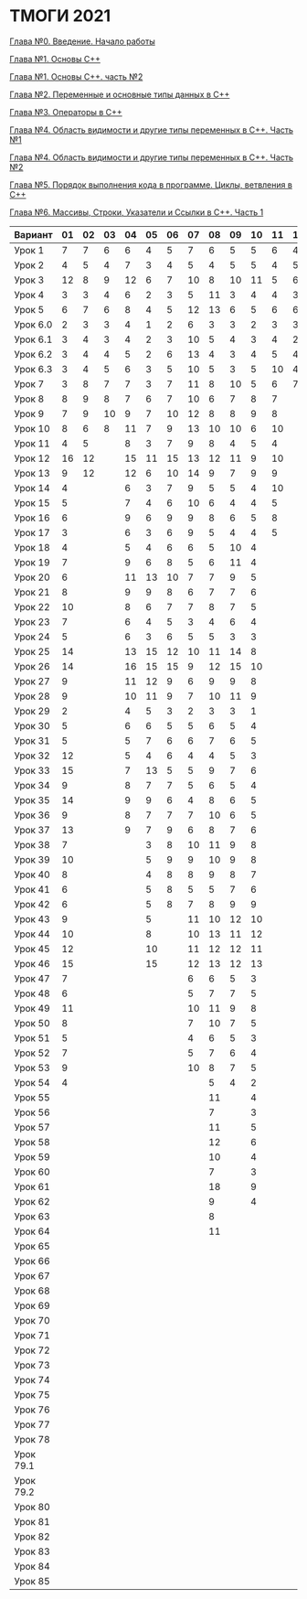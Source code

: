 # ТМОГИ 2021

[Глава №0. Введение. Начало работы](https://drive.google.com/drive/folders/1q9ILkl6kPBrzqY5IDAdt2iB8K4RCu3_s)

[Глава №1. Основы C++](https://drive.google.com/drive/folders/1dMwYSpwDyVjM3WYAmFnPbQyAa7Ku27ae?usp=sharing)

[Глава №1. Основы C++. часть №2](https://drive.google.com/drive/folders/1fXnj1Y5SFlGWLntIE1J1n9CxaEfAoDRt?usp=sharing)

[Глава №2. Переменные и основные типы данных в C++](https://drive.google.com/drive/folders/1H2bi6jBYB0l9SboeHFAvLMLuulBqJsar?usp=sharing)

[Глава №3. Операторы в C++](https://drive.google.com/drive/folders/16XzNa9f414aQFBlKuvIkwz7AKf2PCaL8?usp=sharing)

[Глава №4. Область видимости и другие типы переменных в C++. Часть №1](https://drive.google.com/drive/folders/18j9-sDrLqS7UFw7azZ-Sh42akJAXK9d5?usp=sharing)

[Глава №4. Область видимости и другие типы переменных в C++. Часть №2](https://drive.google.com/drive/folders/1IMZf9ja42b_KkapW57ksI2JSQn3f5nlN?usp=sharing)

[Глава №5. Порядок выполнения кода в программе. Циклы, ветвления в C++](https://drive.google.com/drive/folders/1SbvmBR0XuBYwH-gmKq9ZH353-UzmHxMS?usp=sharing)

[Глава №6. Массивы, Строки, Указатели и Ссылки в C++. Часть 1](https://drive.google.com/drive/folders/1ThTuEZA4AjxmEk4DH0SCpoGMiXGA63cQ?usp=sharing)

| Вариант  | 01 | 02 | 03 | 04 | 05 | 06 | 07 | 08 | 09 | 10 | 11 | 12 | 13 | 14 | 15 | 16 | 17 | 18 | 19 | 20 |
| -------  | -- | -- | -- | -- | -- | -- | -- | -- | -- | -- | -- | -- | -- | -- | -- | -- | -- | -- | -- | -- |
| Урок 1   |  7 |  7 |  6 |  6 |  4 |  5 |  7 |  6 |  5 |  5 | 6  |  4 |    |  4 |  5 |  4 |  6 |  5 |  4 |  6 |
| Урок 2   |  4 |  5 |  4 |  7 |  3 |  4 |  5 |  4 |  5 |  5 | 4  |  5 |    |  2 |  4 |  2 |  4 |  3 |  5 |  5 |
| Урок 3   | 12 |  8 |  9 | 12 |  6 |  7 | 10 |  8 | 10 | 11 | 5  |  6 |    |  6 | 11 |  6 |  8 | 10 |  9 |  11|
| Урок 4   |  3 |  3 |  4 |  6 |  2 |  3 |  5 | 11 |  3 |  4 | 4  |  3 |    |  2 |  2 |  2 |  4 |  8 |  5 |  6 |
| Урок 5   |  6 |  7 |  6 |  8 |  4 |  5 | 12 | 13 |  6 |  5 | 6  |  6 |    |  5 |  6 |  5 |  8 | 14 |  6 |  9 |
| Урок 6.0 |  2 |  3 |  3 |  4 |  1 |  2 |  6 |  3 |  3 |  2 | 3  |  3 |    |  1 |  2 |  1 |  2 |  2 |  2 |  3 |
| Урок 6.1 |  3 |  4 |  3 |  4 |  2 |  3 | 10 |  5 |  4 |  3 | 4  |  2 |    |  1 |  3 |  2 |  4 |  5 |  3 |  6 |
| Урок 6.2 |  3 |  4 |  4 |  5 |  2 |  6 | 13 |  4 |  3 |  4 | 5  |  4 |    |  3 |  3 |  3 |  3 |  4 |  4 |  5 |
| Урок 6.3 |  3 |  4 |  5 |  6 |  3 |  5 | 10 |  5 |  3 |  5 | 10 |  4 |    |  2 |  2 |  3 |  4 |  5 |  5 |  7 |
| Урок 7   |  3 |  8 |  7 |  7 |  3 |  7 | 11 |  8 | 10 |  5 | 6  |  7 |    |  3 |  9 |  3 |  4 |  4 |  7 |  5 |
| Урок 8   |  8 | 9  |  8 |  7 |  6 |  7 | 10 |  6 |  7 |  8 | 7  |    |    | 10 |  6 |  9 |  8 | 10 |  9 |  10|
| Урок 9   |  7 | 9  | 10 |  9 |  7 | 10 | 12 |  8 |  8 |  9 | 8  |    |    | 11 |  8 |  9 |  8 |  8 |  9 |  8 |
| Урок 10  |  8 | 6  |  8 | 11 |  7 |  9 | 13 | 10 | 10 |  6 | 10 |    |    | 10 |  6 |  8 |  6 |  6 |  8 |  11|
| Урок 11  |  4 | 5  |    |  8 |  3 |  7 |  9 |  8 |  4 |  5 |  4 |    |    |  7 |  4 |  5 |  5 |  3 |  4 |  7 |
| Урок 12  | 16 | 12 |    | 15 | 11 | 15 | 13 | 12 | 11 |  9 | 10 |    |    | 14 | 10 | 12 | 10 |  8 | 10 |  13|
| Урок 13  |  9 | 12 |    | 12 |  6 | 10 | 14 | 9  |  7 |  9 |  9 |    |    |  9 |  7 |  8 |  8 | 10 |  9 |   8|
| Урок 14  |  4 |    |    |  6 |  3 |  7 |  9 | 5  |  5 |  4 | 10 |    |    |  5 |  3 |  4 |  5 |  3 |  5 |  6 |
| Урок 15  |  5 |    |    |  7 |  4 |  6 | 10 | 6  |  4 |  4 |  5 |    |    |  6 |  4 |  5 |  5 |  4 |  6 |  5 |
| Урок 16  |  6 |    |    |  9 |  6 |  9 |  9 | 8  |  6 |  5 |  8 |    |    |  7 |  5 |  6 |  5 |  5 |  5 |  8 |
| Урок 17  |  3 |    |    |  6 |  3 |  6 |  9 | 5  |  4 |  4 |  5 |    |    |  4 |  3 |  4 |  5 |  5 |  4 |  6 |
| Урок 18  |  4 |    |    |  5 |  4 |  6 |  6 | 5  | 10 |  4 |    |    |    |  5 |  6 |  4 |    |  4 |  5 |  4 |
| Урок 19  |  7 |    |    |  9 |  6 |  8 |  5 | 6  | 11 |  4 |    |    |    |  8 |  7 |  4 |    |  5 |  5 |  9 |
| Урок 20  |  6 |    |    | 11 | 13 | 10 |  7 | 7  |  9 |  5 |    |    |    |  8 |  7 |  5 |    |  5 |  7 |  8 |
| Урок 21  |  8 |    |    |  9 |  9 |   8|  6 | 7  |  7 |  6 |    |    |    |  9 |  9 |  6 |    |  6 |  9 |    |
| Урок 22  | 10 |    |    |  8 |  6 |   7|  7 | 8  |  7 |  5 |    |    |    |  6 |  7 |  7 |    |  6 |  6 |    |
| Урок 23  |  7 |    |    |  6 |  4 |   5|  3 | 4  |  6 |  4 |    |    |    |  5 |  6 |  5 |    |  5 |  6 |    |
| Урок 24  |  5 |    |    |  6 |  3 |   6|  5 | 5  |  3 |  3 |    |    |    |  4 |  3 |  3 |    |  4 |  3 |    |
| Урок 25  | 14 |    |    | 13 | 15 |  12| 10 | 11 | 14 |  8 |    |    |    | 14 | 12 | 11 |    |  9 | 11 |    |
| Урок 26  | 14 |    |    | 16 | 15 |  15| 9  | 12 | 15 | 10 |    |    |    | 14 | 15 | 12 |    |  9 | 10 |    |
| Урок 27  |  9 |    |    | 11 | 12 |   9|  6 | 9  |  9 |  8 |    |    |    |  9 | 11 | 10 |    |  9 |  9 |    |
| Урок 28  |  9 |    |    | 10 | 11 |   9|  7 | 10 | 11 |  9 |    |    |    | 10 |  9 |  9 |    |    | 12 |    |
| Урок 29  |  2 |    |    |  4 |  5 |   3|  2 | 3  |  3 |  1 |    |    |    | 3  |  2 |  2 |    |    |  3 |    |
| Урок 30  |  5 |    |    |  6 |  6 |   5|  5 | 6  |  5 |  4 |    |    |    | 4  |  4 |  5 |    |    |  5 |    |
| Урок 31  |  5 |    |    |  5 |  7 |   6|  6 | 7  |  6 |  5 |    |    |    | 5  |  4 |  5 |    |    |  5 |    |
| Урок 32  | 12 |    |    |  5 |  4 |   6|  4 | 4  |  5 |  3 |    |    |    | 4  |  3 |  3 |    |    |  5 |    |
| Урок 33  | 15 |    |    |  7 | 13 |   5|  5 | 9  |  7 |  6 |    |    |    | 5  |  4 |  5 |    |    |  4 |    |
| Урок 34  |  9 |    |    |  8 |  7 |   7|  5 | 6  |  5 |  4 |    |    |    | 5  |  4 |  5 |    |    |  5 |    |
| Урок 35  | 14 |    |    |  9 |  9 |   6|  4 | 8  |  6 |  5 |    |    |    | 7  |  5 |  5 |    |    |  8 |    |
| Урок 36  |  9 |    |    |  8 |  7 |   7|  7 | 10 |  6 |  5 |    |    |    | 7  |  5 |  5 |    |    |  8 |    |
| Урок 37  | 13 |    |    |  9 |  7 |   9|  6 | 8  |  7 |  6 |    |    |    | 8  |  7 |  6 |    |    |  9 |    |
| Урок 38  |  7 |    |    |    |  3 |   8| 10 | 11 |  9 |  8 |    |    |    | 9  |  9 |  8 |    |    |  9 |    |
| Урок 39  | 10 |    |    |    |  5 |   9| 9  | 10 |  9 |  8 |    |    |    | 8  |  7 |  8 |    |    |  7 |    |
| Урок 40  |  8 |    |    |    |  4 |   8| 8  | 9  |  8 |  7 |    |    |    | 7  |  5 |  6 |    |    |  6 |    |
| Урок 41  |  6 |    |    |    |  5 |   8| 5  | 5  |  7 |  6 |    |    |    | 7  |  6 |  7 |    |    |  7 |    |
| Урок 42  |  6 |    |    |    |  5 |   8| 7  | 8  |  9 |  9 |    |    |    | 8  |  8 |  7 |    |    |  7 |    |
| Урок 43  |  9 |    |    |    |  5 |    | 11 | 10 | 12 | 10 |    |    |    | 10 | 10 | 10 |    |    | 11 |    |
| Урок 44  | 10 |    |    |    |  8 |    | 10 | 13 | 11 | 12 |    |    |    | 12 | 11 | 10 |    |    | 10 |    |
| Урок 45  | 12 |    |    |    | 10 |    | 11 | 12 | 12 | 11 |    |    |    | 11 | 11 | 10 |    |    | 12 |    |
| Урок 46  | 15 |    |    |    | 15 |    | 12 | 13 | 12 | 13 |    |    |    | 12 | 13 | 12 |    |    | 14 |    |
| Урок 47  |  7 |    |    |    |    |    | 6  | 6  |  5 |  3 |    |    |    | 4  |  3 |    |    |    |  3 |    |
| Урок 48  |  6 |    |    |    |    |    | 5  | 7  |  7 |  5 |    |    |    | 7  |  9 |    |    |    |    |    |
| Урок 49  | 11 |    |    |    |    |    | 10 | 11 |  9 |  8 |    |    |    | 9  | 12 |    |    |    |    |    |
| Урок 50  |  8 |    |    |    |    |    | 7  | 10 |  7 |  5 |    |    |    | 8  |  8 |    |    |    |    |    |
| Урок 51  |  5 |    |    |    |    |    |  4 | 6  |  5 |  3 |    |    |    | 4  |  5 |    |    |    |    |    |
| Урок 52  |  7 |    |    |    |    |    |  5 | 7  |  6 |  4 |    |    |    | 5  |  5 |    |    |    |    |    |
| Урок 53  |  9 |    |    |    |    |    | 10 | 8  |  7 |  5 |    |    |    | 8  |  7 |    |    |    |    |    |
| Урок 54  |  4 |    |    |    |    |    |    | 5  |  4 |  2 |    |    |    | 3  |  4 |    |    |    |    |    |
| Урок 55  |    |    |    |    |    |    |    | 11 |    |  4 |    |    |    | 10 | 14 |    |    |    |    |    |
| Урок 56  |    |    |    |    |    |    |    |  7 |    |  3 |    |    |    | 6  |  7 |    |    |    |    |    |
| Урок 57  |    |    |    |    |    |    |    | 11 |    |  5 |    |    |    | 8  | 10 |    |    |    |    |    |
| Урок 58  |    |    |    |    |    |    |    | 12 |    |  6 |    |    |    | 8  | 19 |    |    |    |    |    |
| Урок 59  |    |    |    |    |    |    |    | 10 |    |  4 |    |    |    | 9  |  9 |    |    |    |    |    |
| Урок 60  |    |    |    |    |    |    |    | 7  |    |  3 |    |    |    | 7  |  9 |    |    |    |    |    |
| Урок 61  |    |    |    |    |    |    |    | 18 |    |  9 |    |    |    | 11 | 20 |    |    |    |    |    |
| Урок 62  |    |    |    |    |    |    |    | 9  |    |  4 |    |    |    | 7  |  8 |    |    |    |    |    |
| Урок 63  |    |    |    |    |    |    |    | 8  |    |    |    |    |    |    |  6 |    |    |    |    |    |
| Урок 64  |    |    |    |    |    |    |    | 11 |    |    |    |    |    |    | 16 |    |    |    |    |    |
| Урок 65  |    |    |    |    |    |    |    |    |    |    |    |    |    |    | 13 |    |    |    |    |    |
| Урок 66  |    |    |    |    |    |    |    |    |    |    |    |    |    |    |  2 |    |    |    |    |    |
| Урок 67  |    |    |    |    |    |    |    |    |    |    |    |    |    |    |  2 |    |    |    |    |    |
| Урок 68  |    |    |    |    |    |    |    |    |    |    |    |    |    |    |  2 |    |    |    |    |    |
| Урок 69  |    |    |    |    |    |    |    |    |    |    |    |    |    |    | 14 |    |    |    |    |    |
| Урок 70  |    |    |    |    |    |    |    |    |    |    |    |    |    |    | 14 |    |    |    |    |    |
| Урок 71  |    |    |    |    |    |    |    |    |    |    |    |    |    |    |    |    |    |    |    |    |
| Урок 72  |    |    |    |    |    |    |    |    |    |    |    |    |    |    |    |    |    |    |    |    |
| Урок 73  |    |    |    |    |    |    |    |    |    |    |    |    |    |    |    |    |    |    |    |    |
| Урок 74  |    |    |    |    |    |    |    |    |    |    |    |    |    |    |    |    |    |    |    |    |
| Урок 75  |    |    |    |    |    |    |    |    |    |    |    |    |    |    |    |    |    |    |    |    |
| Урок 76  |    |    |    |    |    |    |    |    |    |    |    |    |    |    |    |    |    |    |    |    |
| Урок 77  |    |    |    |    |    |    |    |    |    |    |    |    |    |    |    |    |    |    |    |    |
| Урок 78  |    |    |    |    |    |    |    |    |    |    |    |    |    |    |    |    |    |    |    |    |
| Урок 79.1|    |    |    |    |    |    |    |    |    |    |    |    |    |    |    |    |    |    |    |    |
| Урок 79.2|    |    |    |    |    |    |    |    |    |    |    |    |    |    |    |    |    |    |    |    |
| Урок 80  |    |    |    |    |    |    |    |    |    |    |    |    |    |    |    |    |    |    |    |    |
| Урок 81  |    |    |    |    |    |    |    |    |    |    |    |    |    |    |    |    |    |    |    |    |
| Урок 82  |    |    |    |    |    |    |    |    |    |    |    |    |    |    |    |    |    |    |    |    |
| Урок 83  |    |    |    |    |    |    |    |    |    |    |    |    |    |    |    |    |    |    |    |    |
| Урок 84  |    |    |    |    |    |    |    |    |    |    |    |    |    |    |    |    |    |    |    |    |
| Урок 85  |    |    |    |    |    |    |    |    |    |    |    |    |    |    |    |    |    |    |    |    |
